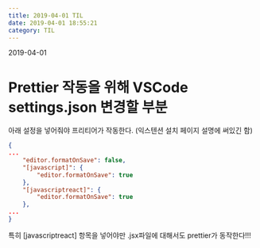 ```yaml
---
title: 2019-04-01 TIL
date: 2019-04-01 18:55:21
category: TIL
---
```

2019-04-01

# Prettier 작동을 위해 VSCode settings.json 변경할 부분

아래 설정을 넣어줘야 프리티어가 작동한다. (익스텐션 설치 페이지 설명에 써있긴 함)
```json
{
...
    "editor.formatOnSave": false,
    "[javascript]": {
        "editor.formatOnSave": true
    },
    "[javascriptreact]": {
        "editor.formatOnSave": true
    },
...
}
```
특히 [javascriptreact] 항목을 넣어야만 .jsx파일에 대해서도 prettier가 동작한다!!!
